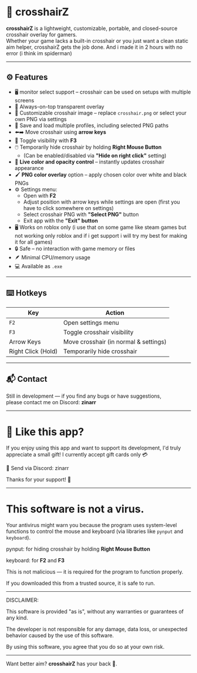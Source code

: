 # 🎯 crosshairZ

**crosshairZ** is a lightweight, customizable, portable, and closed-source crosshair overlay for gamers.  
Whether your game lacks a built-in crosshair or you just want a clean static aim helper, crosshairZ gets the job done.
And i made it in 2 hours with no error (i think im spiderman)

---

## ⚙️ Features

- 🖥️ monitor select support – crosshair can be used on setups with multiple screens
- 🔲 Always-on-top transparent overlay
- 🎨 Customizable crosshair image – replace `crosshair.png` or select your own PNG via settings
- 💾 Save and load multiple profiles, including selected PNG paths
- ⬅️➡️ Move crosshair using **arrow keys**
- 🎯 Toggle visibility with **F3**
- 🖱️ Temporarily hide crosshair by holding **Right Mouse Button**
  - (Can be enabled/disabled via **"Hide on right click"** setting)
- 🌈 **Live color and opacity control** – instantly updates crosshair appearance
- 🖌️ **PNG color overlay** option – apply chosen color over white and black PNGs
- ⚙️ Settings menu:
  - Open with **F2**
  - Adjust position with arrow keys while settings are open (first you have to click somewhere on settings)
  - Select crosshair PNG with **"Select PNG"** button
  - Exit app with the **"Exit" button**
- 🖥️ Works on roblox only (i use that on some game like steam games but not working only roblox and if i get support i will try my best for making it for all games)
- 🔒 Safe – no interaction with game memory or files
- 🪶 Minimal CPU/memory usage
- 💻 Available as `.exe`

---

## ⌨️ Hotkeys

| Key       | Action                                 |
|-----------|----------------------------------------|
| `F2`      | Open settings menu                     |
| `F3`      | Toggle crosshair visibility            |
| Arrow Keys | Move crosshair (in normal & settings) |
| Right Click (Hold) | Temporarily hide crosshair    |

---

## 📬 Contact

Still in development — if you find any bugs or have suggestions,  
please contact me on Discord: **zinarr**

---

# 🎯 Like this app?
If you enjoy using this app and want to support its development, I'd truly appreciate a small gift!
I currently accept gift cards only 💳

🎁 Send via Discord: zinarr

Thanks for your support! 🙏

---

# This software is not a virus.

Your antivirus might warn you because the program uses system-level functions to control the mouse and keyboard (via libraries like `pynput` and `keyboard`).

pynput: for hiding crosshair by holding **Right Mouse Button**

keyboard: for **F2** and **F3**

This is not malicious — it is required for the program to function properly.

If you downloaded this from a trusted source, it is safe to run.

---

DISCLAIMER:

This software is provided "as is", without any warranties or guarantees of any kind.

The developer is not responsible for any damage, data loss, or unexpected behavior caused by the use of this software.

By using this software, you agree that you do so at your own risk.

---

Want better aim? **crosshairZ** has your back 🎯.
